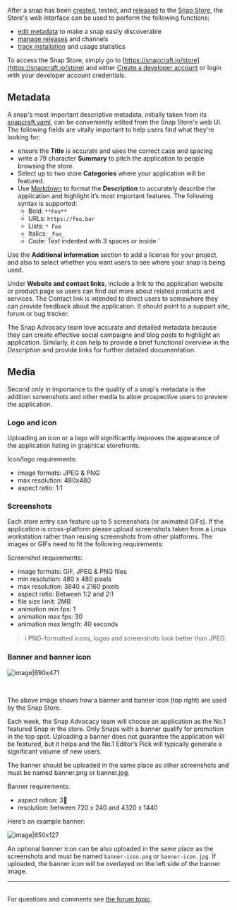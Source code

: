 After a snap has been [created](creating-a-snap.md), tested, and [released](releasing-your-app.md) to the [Snap Store](https://snapcraft.io/store), the Store's web interface can be used to perform the following functions:

- [edit metadata](#metadata) to make a snap easily discoverable
- [manage releases](/t/release-management/12442) and channels
- [track installation](/t/snap-store-metrics/12556) and usage statistics

To access the Snap Store, simply go to [https://snapcraft.io/store](https://snapcraft.io/store) and either [Create a developer account](/t/creating-your-developer-account/6760) or login with your developer account credentials.

<h2 id='heading--metadata'>Metadata</h2>

A snap's most important descriptive metadata, initially taken from its [snapcraft.yaml](the-snapcraft-format.md), can be conveniently edited from the Snap Store's web UI. The following fields are vitally important to help users find what they're looking for:
- ensure the **Title** is accurate and uses the correct case and spacing
- write a 79 character **Summary** to pitch the application to people browsing the store.
- Select up to two store **Categories** where your application will be featured.
- Use [Markdown](https://commonmark.org/help/) to format the **Description** to accurately describe the application and highlight it’s most important features. The following syntax is supported:
    - Bold: `**Foo**`
    - URLs: `https://foo.bar`
    - Lists: `* Foo`
    - Italics: `_Foo_`
    - Code: Text indented with 3 spaces or inside `

Use the **Additional information** section to add a license for your project, and also to select whether you want users to see where your snap is being used.

Under **Website and contact links**, include a link to the application website or product page so users can find out more about related products and services. The Contact link is intended to direct users to somewhere they can provide feedback about the application. It should point to a support site, forum or bug tracker.


The Snap Advocacy team love accurate and detailed metadata because they can create effective social campaigns and blog posts to highlight an application. Similarly, it can help to provide a brief functional overview in the *Description* and provide links for further detailed documentation.

## Media

Second only in importance to the quality of a snap's metadata is the addition screenshots and other media to allow prospective users to preview the application.

### Logo and icon

Uploading an icon or a logo will significantly improves the appearance of the application listing in graphical storefronts.

Icon/logo requirements:
- image formats: JPEG & PNG
- max resolution: 480x480
- aspect ratio: 1:1

### Screenshots

Each store entry can feature up to 5 screenshots (or animated GIFs). If the application is cross-platform please upload screenshots taken from a Linux workstation rather than reusing screenshots from other platforms. The images or GIFs need to fit the following requirements:

Screenshot requirements:
- image formats: GIF, JPEG & PNG files
- min resolution: 480 x 480 pixels
- max resolution: 3840 x 2160 pixels
- aspect ratio: Between 1:2 and 2:1
- file size limit: 2MB
- animation min fps: 1
- animation max fps: 30
- animation max length: 40 seconds

> :information_source: PNG-formatted icons, logos and screenshots look better than JPEG.

### Banner and banner icon

![image|690x471](upload://ratdSJxHa8Icx3mgOdId7JxDITH.png)


<br>

The above image shows how a banner and banner icon (top right) are used by the Snap Store.

Each week, the Snap Advocacy team will choose an application as the No.1 featured Snap in the store. Only Snaps with a banner qualify for promotion in the top spot. Uploading a banner does not guarantee the application will be featured, but it helps and the No.1 Editor’s Pick will typically generate a significant volume of new users.

The banner should be uploaded in the same place as other screenshots and must be named banner.png or banner.jpg.

Banner requirements:
- aspect ration: 3:100:
- resolution: between 720 x 240 and 4320 x 1440

Here’s an example banner:

![image|650x127](upload://zCw9Ugeh5aAZjadanbSdNtbN9P2.jpg)

An optional banner icon can be also uploaded in the same place as the screenshots and must be named `banner-icon.png` or `banner-icon.jpg`. If uploaded, the banner icon will be overlayed on the left side of the banner image.<br><hr><br><div class='footer'>For questions and comments see <a href='https://forum.snapcraft.io/t/using-the-snap-store/12379'>the forum topic</a>.